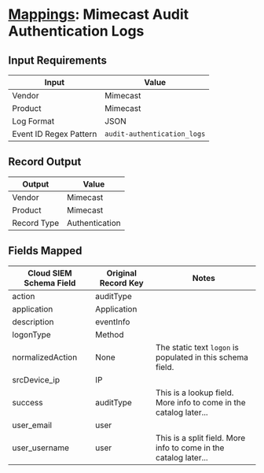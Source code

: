 # [Mappings](README.md): Mimecast Audit Authentication Logs

## Input Requirements

|Input|Value|
|-----|-----|
|Vendor|Mimecast|
|Product|Mimecast|
|Log Format|JSON|
|Event ID Regex Pattern|`audit-authentication_logs`|

## Record Output

|Output|Value|
|------|-----|
|Vendor|Mimecast|
|Product|Mimecast|
|Record Type|Authentication|

## Fields Mapped

|Cloud SIEM Schema Field|Original Record Key|Notes|
|-----------------------|-------------------|-----|
|action|auditType||
|application|Application||
|description|eventInfo||
|logonType|Method||
|normalizedAction|None|The static text `logon` is populated in this schema field.|
|srcDevice_ip|IP||
|success|auditType|This is a lookup field. More info to come in the catalog later...|
|user_email|user||
|user_username|user|This is a split field. More info to come in the catalog later...|

